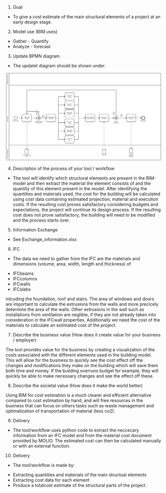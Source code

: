 1. Goal
- To give a cost estimate of the main structural elements of a project at an early design stage. 

2. Model use (BIM uses)
* Gather - Quantify
* Analyze - forecast

3. Update BPMN diagram
- The updatet diagram should be shown under.

![Alt text](diagram.svg)


4. Description of the process of your tool / workflow
- The tool will identify which structural elements are present in the BIM-model and then extract the material the element consists of and the quantity of this element present in the model. After identifying the quantities and materials used, the cost for the building will be calculated using cost data containing estimated projection, material and execution costs. If the resulting cost proves satisfactory considering budgets and expectations, the project will continue its design process. If the resulting cost does not prove satisfactory, the building will need to be modified and the process starts over.

5. Information Exchange
- See Exchange_information.xlsx

6. IFC
- The data we need to gather from the IFC are the materials and dimensions (volume, area, width, length and thickness) of 

* IFCbeams
* IFCcolumns
* IFCwalls
* IFCslabs

inlcuding the foundation, roof and stairs. The area of windows and doors are important to calculate the extrusions from the walls and more precicely determine the area of the walls. Other extrusions in the wall such as installations from ventilation are neglible, if they are not already taken into consideration in the IFCwall properties. Additionally we need the cost of the materials to calculate an estimated cost of the project.  

7. Describe the business value (How does it create value for your business / employer)

The tool provides value for the business by creating a visualization of the costs associated with the different elements used in the building model. This will allow for the business to quickly see the cost effect off the changes and modifications they make on the building which will save them both time and money. If the building overruns budget for example, they will quickly be able to make necessary changes and see the effect off these.


8. Describe the societal value (How does it make the world better)

Using BIM for cost estimation is a much clearer and efficient alternative compared to cost estimation by hand, and will free resources in the business that can focus on others tasks such as waste management and optimalization of transportation of material (less co2).



9. Delivery
- The tool/workflow uses python code to extract the neccecary information from an IFC model and from the material cost document provided by MOLIO. The estimated cost can then be calculated manually or with an external function. 

10. Delivery
- The tool/workflow is made by: 
* Extracting quantities and materials of the main structual elements
* Extracting cost data for each element
* Produce a totalcost estimate of the structural parts of the project.
